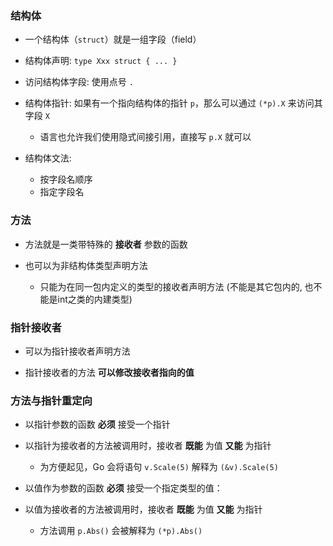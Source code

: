 ### 结构体
* 一个结构体（`struct`）就是一组字段（field）

* 结构体声明: `type Xxx struct { ... }`

* 访问结构体字段: 使用点号 `.`

* 结构体指针: 如果有一个指向结构体的指针 `p`，那么可以通过 `(*p).X` 来访问其字段 `X`
    * 语言也允许我们使用隐式间接引用，直接写 `p.X` 就可以

* 结构体文法: 
    * 按字段名顺序
    * 指定字段名


### 方法
* 方法就是一类带特殊的 __接收者__ 参数的函数

* 也可以为非结构体类型声明方法
    * 只能为在同一包内定义的类型的接收者声明方法 (不能是其它包内的, 也不能是int之类的内建类型)


### 指针接收者
* 可以为指针接收者声明方法

* 指针接收者的方法 __可以修改接收者指向的值__


### 方法与指针重定向
* 以指针参数的函数 __必须__ 接受一个指针
* 以指针为接收者的方法被调用时，接收者 __既能__ 为值 __又能__ 为指针
    * 为方便起见，Go 会将语句 `v.Scale(5)` 解释为 `(&v).Scale(5)`

* 以值作为参数的函数 __必须__ 接受一个指定类型的值：
* 以值为接收者的方法被调用时，接收者 __既能__ 为值 __又能__ 为指针
    * 方法调用 `p.Abs()` 会被解释为 `(*p).Abs()`
